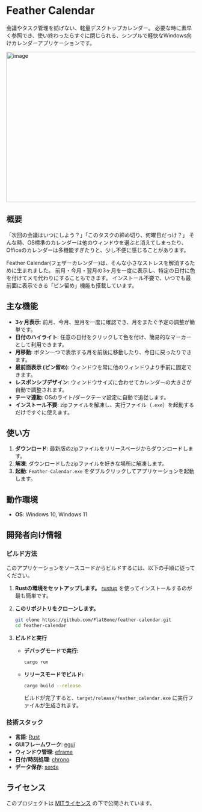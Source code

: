 # Feather Calendar

会議やタスク管理を妨げない、軽量デスクトップカレンダー。
必要な時に素早く参照でき、使い終わったらすぐに閉じられる、シンプルで軽快なWindows向けカレンダーアプリケーションです。


<img width="1063" height="399" alt="image" src="https://github.com/user-attachments/assets/9f44d640-7389-4ef4-bfc7-4fdac58f3d04" />


## 概要

「次回の会議はいつにしよう？」「このタスクの締め切り、何曜日だっけ？」
そんな時、OS標準のカレンダーは他のウィンドウを選ぶと消えてしまったり、Officeのカレンダーは多機能すぎたりと、少し不便に感じることがあります。

Feather Calendar(フェザーカレンダー)は、そんな小さなストレスを解消するために生まれました。
前月・今月・翌月の3ヶ月を一度に表示し、特定の日付に色を付けてメモ代わりにすることもできます。
インストール不要で、いつでも最前面に表示できる「ピン留め」機能も搭載しています。

## 主な機能

- **3ヶ月表示**: 前月、今月、翌月を一度に確認でき、月をまたぐ予定の調整が簡単です。
- **日付のハイライト**: 任意の日付をクリックして色を付け、簡易的なマーカーとして利用できます。
- **月移動**: ボタン一つで表示する月を前後に移動したり、今日に戻ったりできます。
- **最前面表示 (ピン留め)**: ウィンドウを常に他のウィンドウより手前に固定できます。
- **レスポンシブデザイン**: ウィンドウサイズに合わせてカレンダーの大きさが自動で調整されます。
- **テーマ連動**: OSのライト/ダークテーマ設定に自動で追従します。
- **インストール不要**: zipファイルを解凍し、実行ファイル（`.exe`）を起動するだけですぐに使えます。

## 使い方

1.  **ダウンロード**: 最新版のzipファイルをリリースページからダウンロードします。
2.  **解凍**: ダウンロードしたzipファイルを好きな場所に解凍します。
3.  **起動**: `Feather-Calendar.exe` をダブルクリックしてアプリケーションを起動します。

## 動作環境

- **OS**: Windows 10, Windows 11

## 開発者向け情報

### ビルド方法

このアプリケーションをソースコードからビルドするには、以下の手順に従ってください。

1.  **Rustの環境をセットアップします。**
    [rustup](https://rustup.rs/) を使ってインストールするのが最も簡単です。

2.  **このリポジトリをクローンします。**
    ```sh
    git clone https://github.com/FlatBone/feather-calendar.git
    cd feather-calendar
    ```

3.  **ビルドと実行**
    - **デバッグモードで実行:**
      ```sh
      cargo run
      ```
    - **リリースモードでビルド:**
      ```sh
      cargo build --release
      ```
      ビルドが完了すると、`target/release/feather_calendar.exe` に実行ファイルが生成されます。

### 技術スタック

- **言語**: [Rust](https://www.rust-lang.org/)
- **GUIフレームワーク**: [egui](https://github.com/emilk/egui)
- **ウィンドウ管理**: [eframe](https://github.com/emilk/egui/tree/master/crates/eframe)
- **日付/時刻処理**: [chrono](https.crates.io/crates/chrono)
- **データ保存**: [serde](https://serde.rs/)

## ライセンス

このプロジェクトは [MITライセンス](LICENSE) の下で公開されています。
